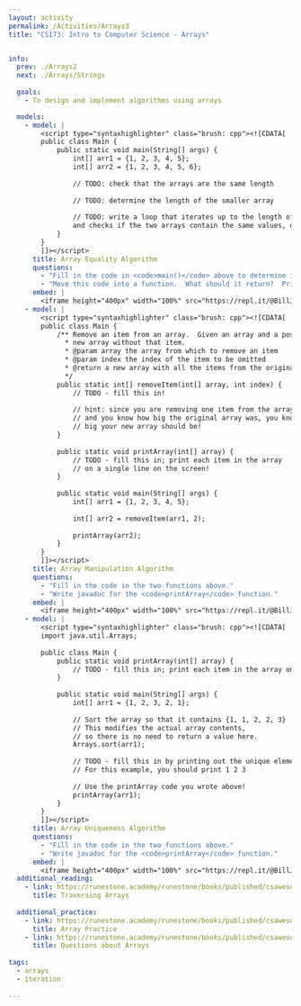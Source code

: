 ```yaml
---
layout: activity
permalink: /Activities/Arrays3
title: "CS173: Intro to Computer Science - Arrays"


info:
  prev: ./Arrays2
  next: ./Arrays/Strings
    
  goals: 
    - To design and implement algorithms using arrays

  models:
    - model: |
        <script type="syntaxhighlighter" class="brush: cpp"><![CDATA[        
        public class Main {
            public static void main(String[] args) {
                int[] arr1 = {1, 2, 3, 4, 5};
                int[] arr2 = {1, 2, 3, 4, 5, 6};
                
                // TODO: check that the arrays are the same length
                
                // TODO: determine the length of the smaller array
                
                // TODO: write a loop that iterates up to the length of the smaller array
                and checks if the two arrays contain the same values, one at a time
            }
        }
        ]]></script>         
      title: Array Equality Algorithm
      questions:
        - "Fill in the code in <code>main()</code> above to determine if two arrays contain the same values"
        - "Move this code into a function.  What should it return?  Print the result in <code>main()</code> and write javadoc for the function."
      embed: |
        <iframe height="400px" width="100%" src="https://repl.it/@BillJr99/JavaFirstExample?lite=true" scrolling="no" frameborder="no" allowtransparency="true" allowfullscreen="true" sandbox="allow-forms allow-pointer-lock allow-popups allow-same-origin allow-scripts allow-modals"></iframe>          
    - model: |
        <script type="syntaxhighlighter" class="brush: cpp"><![CDATA[        
        public class Main {
            /** Remove an item from an array.  Given an array and a position, return a 
              * new array without that item.
              * @param array the array from which to remove an item
              * @param index the index of the item to be omitted
              * @return a new array with all the items from the original array except for the one at the specified index position
              */
            public static int[] removeItem(int[] array, int index) {
                // TODO - fill this in!
                
                // hint: since you are removing one item from the array, 
                // and you know how big the original array was, you know how 
                // big your new array should be!
            }
            
            public static void printArray(int[] array) {
                // TODO - fill this in; print each item in the array 
                // on a single line on the screen!
            }
            
            public static void main(String[] args) {
                int[] arr1 = {1, 2, 3, 4, 5};
                
                int[] arr2 = removeItem(arr1, 2);
                
                printArray(arr2);
            }
        }
        ]]></script>         
      title: Array Manipulation Algorithm
      questions:
        - "Fill in the code in the two functions above."
        - "Write javadoc for the <code>printArray</code> function."
      embed: |
        <iframe height="400px" width="100%" src="https://repl.it/@BillJr99/JavaFirstExample?lite=true" scrolling="no" frameborder="no" allowtransparency="true" allowfullscreen="true" sandbox="allow-forms allow-pointer-lock allow-popups allow-same-origin allow-scripts allow-modals"></iframe>          
    - model: |
        <script type="syntaxhighlighter" class="brush: cpp"><![CDATA[        
        import java.util.Arrays;
        
        public class Main {
            public static void printArray(int[] array) {
                // TODO - fill this in; print each item in the array on a single line on the screen!
            }
            
            public static void main(String[] args) {
                int[] arr1 = {1, 2, 3, 2, 1};
                
                // Sort the array so that it contains {1, 1, 2, 2, 3}
                // This modifies the actual array contents, 
                // so there is no need to return a value here.
                Arrays.sort(arr1);
                
                // TODO - fill this in by printing out the unique elements of the array.  
                // For this example, you should print 1 2 3
                
                // Use the printArray code you wrote above!
                printArray(arr1);
            }
        }
        ]]></script>         
      title: Array Uniqueness Algorithm
      questions:
        - "Fill in the code in the two functions above."
        - "Write javadoc for the <code>printArray</code> function."
      embed: |
        <iframe height="400px" width="100%" src="https://repl.it/@BillJr99/JavaFirstExample?lite=true" scrolling="no" frameborder="no" allowtransparency="true" allowfullscreen="true" sandbox="allow-forms allow-pointer-lock allow-popups allow-same-origin allow-scripts allow-modals"></iframe>        
  additional_reading:
    - link: https://runestone.academy/runestone/books/published/csawesome/Unit6-Arrays/topic-6-2-traversing-arrays.html
      title: Traversing Arrays
    
  additional_practice:
    - link: https://runestone.academy/runestone/books/published/csawesome/Unit6-Arrays/ArrayPractice.html
      title: Array Practice
    - link: https://runestone.academy/runestone/books/published/csawesome/Unit6-Arrays/Exercises.html
      title: Questions about Arrays     
      
tags:
  - arrays
  - iteration
  
---
```


